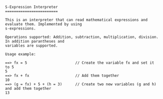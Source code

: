     S-Expression Interpreter
    ========================

    This is an interpreter that can read mathematical expressions and evaluate them. Implemented by using
    s-expressions.

    Operations supported: Addition, subtraction, multiplication, division. In addition parantheses and 
    variables are supported.

    Usage example:

    ==> fx = 5                      // Create the variable fx and set it to 5
    5
    ==> fx + fx                     // Add them together
    10
    ==> (g = fx) + 5 + (h = 3)      // Create two new variables (g and h) and add them together
    13
    
    